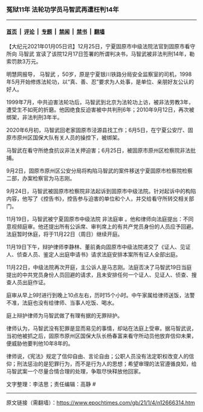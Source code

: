 ### 冤狱11年 法轮功学员马智武再遭枉判14年

---

#### [首页](../../../..?n12666314) &nbsp;|&nbsp; [评论](../../../../../epoch-comment?n12666314) &nbsp;|&nbsp; [专题](../../../../../epoch-special?n12666314) &nbsp;|&nbsp; [禁闻](../../../../../epoch-news?n12666314) &nbsp;|&nbsp; [禁书](../../../../../books?n12666314) &nbsp;|&nbsp; [翻墙](https://github.com/gfw-breaker/nogfw/blob/master/README.md?n12666314)


<div class="post_content" id="artbody" itemprop="articleBody">
 <!-- article content begin -->
 <p>
  【大纪元2021年01月05日讯】12月25日，宁夏固原市中级法院法官到固原市看守所向
  <ok href="https://www.epochtimes.com/gb/tag/%E9%A9%AC%E6%99%BA%E6%AD%A6.html">
   马智武
  </ok>
  宣读了该院12月17日签署的所谓判决书，马智武被非法判刑14年，勒索罚款3万元。
 </p>
 <p>
  明慧网报导，
  <ok href="https://www.epochtimes.com/gb/tag/%E9%A9%AC%E6%99%BA%E6%AD%A6.html">
   马智武
  </ok>
  ，50岁，原是宁夏银川铁路分局安全监察室的司机，1998年5月开始修炼法轮功，以“真、善、忍”要求为人处事，是单位、亲朋好友公认的好人。
 </p>
 <p>
  1999年7月，中共迫害法轮功后，马智武到北京为法轮功上访，被非法劳教3年，遭受生不如死的折磨。他因绝食反迫害被中共判刑6年；2010年9月12日，再次被绑架，非法判刑3年半。
 </p>
 <p>
  2020年6月初，马智武回老家固原市泾源县找工作；6月5日，在宁夏公安厅、固原市原州区国保大队有关人员的操控下，被绑架。
 </p>
 <p>
  马智武在看守所绝食抗议非法关押迫害；6月25日，被固原市原州区检察院非法批捕。
 </p>
 <p>
  9月2日，固原市原州区公安分局将构陷马智武的案件移送宁夏固原市检察院检察二部，办案检察官为马志刚。
 </p>
 <p>
  9月24日，马智武被固原市检察院非法起诉到固原市中级法院。针对起诉中的构陷内容，他写了《控告书》，控告参与迫害的单位和个人，并交给看守所转交相关部门。
 </p>
 <p>
  11月19日，马智武被宁夏固原市中级法院
  <ok href="https://www.epochtimes.com/gb/tag/%E9%9D%9E%E6%B3%95%E5%BA%AD%E5%AE%A1.html">
   非法庭审
  </ok>
  。他和律师向法庭提出：不同意视频庭审。他还提出所有公诉席、审判席上的有共产党员身份的人员应予回避。法庭暂时休庭，将于11月22日（周日）继续开庭。
 </p>
 <p>
  11月19日下午，辩护律师李静林、董前勇向固原市中级法院递交了《证人、见证人、侦查人员、鉴定人出庭申请书》请求法庭安排本案所有证人全部出庭。
 </p>
 <p>
  11月22日，中级法院再次开庭，主公诉人是马志刚。法庭否决了马智武19日当庭提出的中共党员身份人员回避的请求，且未安排任何一个证人、见证人、侦查、搜查人员出庭作证。
 </p>
 <p>
  庭审从早上9时进行到晚上10点左右，历时15个小时。中午家属给律师送饭，法警不准，法庭也没有给律师、当事人吃饭、喝水。
 </p>
 <p>
  庭上辩护律师为马智武做了有理有据的无罪辩护。
 </p>
 <p>
  律师认为，马智武没有犯罪是显而易见的事情，却站在法庭上受审。据马智武说，当初他被抓之后，固原市原州区国保大队长杨春富来看守所动员他放弃信仰未果，便威胁他要判他10年8年的。
 </p>
 <p>
  律师说，《宪法》规定了信仰自由、言论自由；公职人员没有法定职权改变人的信仰；刑法惩治的是犯罪行为，而不是行为人的思想；希望审理的法官遵循良知，给马智武案一个尽量合情合理的处理，争取尽快释放他回家。
 </p>
 <p>
  文字整理：李洁思；责任编辑：高静 #
 </p>
 <!-- article content end -->
 <div id="below_article_ad">
 </div>
</div>


---

原文链接（需翻墙）：https://www.epochtimes.com/gb/21/1/4/n12666314.htm